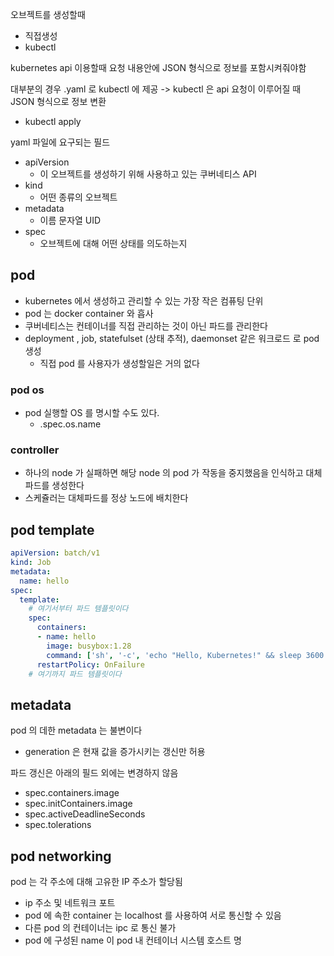 
오브젝트를 생성할때
- 직접생성
- kubectl

 kubernetes api 이용할때 요청 내용안에 JSON 형식으로 정보를  포함시켜줘야함

 대부분의 경우 .yaml 로  kubectl 에 제공 -> kubectl 은 api 요청이 이루어질 때 JSON  형식으로 정보 변환

- kubectl apply



yaml 파일에 요구되는 필드

- apiVersion 
  - 이 오브젝트를 생성하기 위해 사용하고 있는 쿠버네티스 API
- kind 
  - 어떤 종류의 오브젝트
- metadata
  - 이름 문자열 UID
- spec
  - 오브젝트에 대해 어떤 상태를 의도하는지


## pod

- kubernetes 에서 생성하고 관리할 수 있는 가장 작은 컴퓨팅 단위
- pod 는 docker container 와 흡사 
- 쿠버네티스는 컨테이너를 직접 관리하는 것이 아닌 파드를 관리한다
- deployment , job, statefulset (상태 추적), daemonset 같은 워크로드 로 pod 생성 
  - 직접 pod 를 사용자가 생성할일은 거의 없다



### pod os
- pod 실행할 OS 를 명시할 수도 있다.
  - .spec.os.name

### controller

- 하나의 node 가 실패하면  해당 node 의 pod 가 작동을 중지했음을 인식하고 대체 파드를 생성한다
- 스케쥴러는 대체파드를 정상 노드에 배치한다

## pod template

```yaml
apiVersion: batch/v1
kind: Job
metadata:
  name: hello
spec:
  template:
    # 여기서부터 파드 템플릿이다
    spec:
      containers:
      - name: hello
        image: busybox:1.28
        command: ['sh', '-c', 'echo "Hello, Kubernetes!" && sleep 3600']
      restartPolicy: OnFailure
    # 여기까지 파드 템플릿이다
```


## metadata

pod 의 데한 metadata 는 불변이다

- generation 은 현재 값을 증가시키는 갱신만 허용

파드 갱신은 아래의 필드 외에는 변경하지 않음
- spec.containers.image
- spec.initContainers.image
- spec.activeDeadlineSeconds
- spec.tolerations



## pod networking

pod 는 각 주소에 대해 고유한 IP 주소가 할당됨
- ip 주소 및 네트워크 포트
- pod 에 속한 container 는 localhost 를 사용하여 서로 통신할 수 있음
- 다른 pod 의 컨테이너는 ipc 로 통신 불가
- pod 에 구성된 name 이 pod 내 컨테이너 시스템 호스트 명
